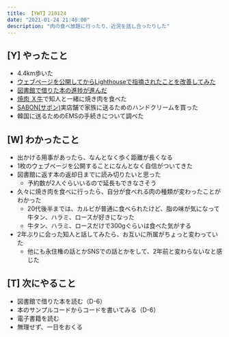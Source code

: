```yaml
---
title: 【YWT】210124
date: "2021-01-24 21:40:00"
description: "肉の食べ放題に行ったり、近況を話し合ったりした"
---
```


## [Y] やったこと

- 4.4km歩いた
- [ウェブページを公開してからLighthouseで指摘されたことを改善してみた](https://expfrom.me/lighthouse-Improvement/)
- [図書館で借りた本の進捗が進んだ](https://github.com/LeeDDHH/book-output/blob/main/%E5%88%9D%E5%BF%83%E8%80%85%E3%81%8B%E3%82%89%E3%81%A1%E3%82%83%E3%82%93%E3%81%A8%E3%81%97%E3%81%9F%E3%83%97%E3%83%AD%E3%81%AB%E3%81%AA%E3%82%8B_Web%E3%83%87%E3%82%B6%E3%82%A4%E3%83%B3%E5%9F%BA%E7%A4%8E%E5%85%A5%E9%96%80/list.md)
- [焼肉 Ｘ牛](https://tabelog.com/tokyo/A1304/A130401/13222475/)で知人と一緒に焼き肉を食べた
- [SABON(サボン)](https://www.sabon.co.jp/products/Handcare/Hand_Cream/)実店舗で家族に送るためのハンドクリームを買った
- 韓国に送るためのEMSの手続きについて調べた

## [W] わかったこと

- 出かける用事があったら、なんとなく歩く距離が長くなる
- 1枚のウェブページを公開することになんとなく自信がついてきた
- 図書館に返す本の返却日までに読み切りたいと思った
  - 予約数が2人ぐらいいるので延長もできなさそう
- 久々に焼き肉を食べに行ったら、自分が食べれる肉の種類が変わったことがわかった
  - 20代後半までは、カルビが普通に食べられたけど、脂の味が気になって牛タン、ハラミ、ロースが好きになった
  - 牛タン、ハラミ、ロースだけで300gぐらいは食べた気がする
- 2年ぶりに会った知人と話してみたら、お互いに所属がちょっと変わっていた
  - 他にも永住権の話とかSNSでの話とかをして、2年前と変わらないなと感じた

## [T] 次にやること

- 図書館で借りた本を読む（D-6）
- 本のサンプルコードからコードを書いてみる（D-6）
- 電子書籍を読む
- 無理せず、一日をおくる
